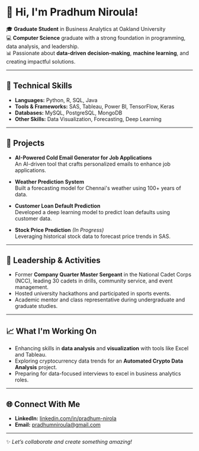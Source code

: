 # 👋 Hi, I'm Pradhum Niroula!

🎓 **Graduate Student** in Business Analytics at Oakland University  
💻 **Computer Science** graduate with a strong foundation in programming, data analysis, and leadership.  
📊 Passionate about **data-driven decision-making**, **machine learning**, and creating impactful solutions.

---

## 🔧 **Technical Skills**
- **Languages:** Python, R, SQL, Java  
- **Tools & Frameworks:** SAS, Tableau, Power BI, TensorFlow, Keras  
- **Databases:** MySQL, PostgreSQL, MongoDB  
- **Other Skills:** Data Visualization, Forecasting, Deep Learning

---

## 🌟 **Projects**
- **AI-Powered Cold Email Generator for Job Applications**  
  An AI-driven tool that crafts personalized emails to enhance job applications.
  
- **Weather Prediction System**  
  Built a forecasting model for Chennai's weather using 100+ years of data.
  
- **Customer Loan Default Prediction**  
  Developed a deep learning model to predict loan defaults using customer data.

- **Stock Price Prediction** *(In Progress)*  
  Leveraging historical stock data to forecast price trends in SAS.

---

## 🏅 **Leadership & Activities**
- Former **Company Quarter Master Sergeant** in the National Cadet Corps (NCC), leading 30 cadets in drills, community service, and event management.  
- Hosted university hackathons and participated in sports events.  
- Academic mentor and class representative during undergraduate and graduate studies.

---

## 📈 **What I'm Working On**
- Enhancing skills in **data analysis** and **visualization** with tools like Excel and Tableau.  
- Exploring cryptocurrency data trends for an **Automated Crypto Data Analysis** project.  
- Preparing for data-focused interviews to excel in business analytics roles.

---

## 🌐 **Connect With Me**
- **LinkedIn:** [linkedin.com/in/pradhum-nirola](https://www.linkedin.com/in/pradhum-niroula)  
- **Email:** pradhumniroula@gmail.com  

---

✨ *Let’s collaborate and create something amazing!*  
